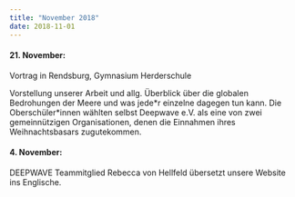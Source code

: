 ```yaml
---
title: "November 2018"
date: 2018-11-01
---
```


#### **21\. November:**

Vortrag in Rendsburg, Gymnasium Herderschule

Vorstellung unserer Arbeit und allg. Überblick über die globalen Bedrohungen der Meere und was jede\*r einzelne dagegen tun kann. Die Oberschüler\*innen wählten selbst Deepwave e.V. als eine von zwei gemeinnützigen Organisationen, denen die Einnahmen ihres Weihnachtsbasars zugutekommen.

#### **4\. November:** 

DEEPWAVE Teammitglied Rebecca von Hellfeld übersetzt unsere Website ins Englische.
